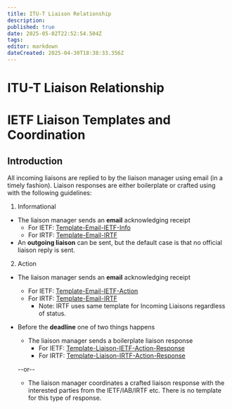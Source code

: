 ```yaml
---
title: ITU-T Liaison Relationship
description: 
published: true
date: 2025-05-02T22:52:54.504Z
tags: 
editor: markdown
dateCreated: 2025-04-30T18:38:33.356Z
---
```


# ITU-T Liaison Relationship
# IETF Liaison Templates and Coordination 

## Introduction
All incoming liaisons are replied to by the liaison manager using email (in a timely fashion).  Liaison responses are either boilerplate or crafted using with the following guidelines:
1. Informational
  * The liaison manager sends an __email__ acknowledging receipt
     * For IETF: [Template-Email-IETF-Info](https://github.com/intarchboard/liaison-templates/blob/main/Template-Email-IETF-Info.md)
     * For IRTF: [Template-Email-IRTF](https://github.com/intarchboard/liaison-templates/blob/main/Template-Email-IRTF.md)
  * An __outgoing liaison__ can be sent, but the default case is that no official liaison reply is sent.
2. Action
  * The liaison manager sends an __email__ acknowledging receipt
     * For IETF: [Template-Email-IETF-Action](https://github.com/intarchboard/liaison-templates/blob/main/Template-Email-IETF-Action.md)
     * For IRTF: [Template-Email-IRTF](https://github.com/intarchboard/liaison-templates/blob/main/Template-Email-IRTF.md)
       * Note:  IRTF uses same template for Incoming Liaisons regardless of status.
  * Before the __deadline__ one of two things happens
     * The liaison manager sends a boilerplate liaison response
       * For IETF: [Template-Liaison-IETF-Action-Response](https://github.com/intarchboard/liaison-templates/blob/main/Template-Liaison-IETF-Action-Response.md)
       * For IRTF: [Template-Liaison-IRTF-Action-Response](https://github.com/intarchboard/liaison-templates/blob/main/Template-Liaison-IRTF-Action-Response.md)

     --or--

     * The liaison manager coordinates a crafted liaison response with the interested parties from the IETF/IAB/IRTF etc.  There is no template for this type of response.